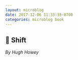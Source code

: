 ```yaml
---
layout: microblog
date: 2017-12-06 11:33:35-0700
categories: microblog book
---
```

## 📖 Shift
*By Hugh Howey*